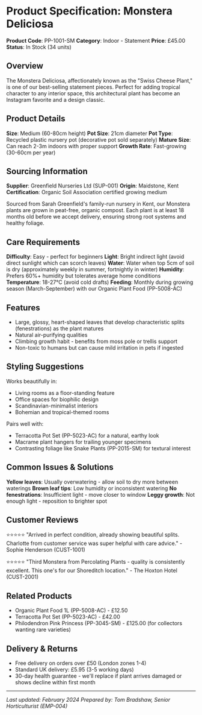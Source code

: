 # Product Specification: Monstera Deliciosa

**Product Code**: PP-1001-SM
**Category**: Indoor - Statement
**Price**: £45.00
**Status**: In Stock (34 units)

## Overview

The Monstera Deliciosa, affectionately known as the "Swiss Cheese Plant," is one of our best-selling statement pieces. Perfect for adding tropical character to any interior space, this architectural plant has become an Instagram favorite and a design classic.

## Product Details

**Size**: Medium (60-80cm height)
**Pot Size**: 21cm diameter
**Pot Type**: Recycled plastic nursery pot (decorative pot sold separately)
**Mature Size**: Can reach 2-3m indoors with proper support
**Growth Rate**: Fast-growing (30-60cm per year)

## Sourcing Information

**Supplier**: Greenfield Nurseries Ltd (SUP-001)
**Origin**: Maidstone, Kent
**Certification**: Organic Soil Association certified growing medium

Sourced from Sarah Greenfield's family-run nursery in Kent, our Monstera plants are grown in peat-free, organic compost. Each plant is at least 18 months old before we accept delivery, ensuring strong root systems and healthy foliage.

## Care Requirements

**Difficulty**: Easy - perfect for beginners
**Light**: Bright indirect light (avoid direct sunlight which can scorch leaves)
**Water**: Water when top 5cm of soil is dry (approximately weekly in summer, fortnightly in winter)
**Humidity**: Prefers 60%+ humidity but tolerates average home conditions
**Temperature**: 18-27°C (avoid cold drafts)
**Feeding**: Monthly during growing season (March-September) with our Organic Plant Food (PP-5008-AC)

## Features

- Large, glossy, heart-shaped leaves that develop characteristic splits (fenestrations) as the plant matures
- Natural air-purifying qualities
- Climbing growth habit - benefits from moss pole or trellis support
- Non-toxic to humans but can cause mild irritation in pets if ingested

## Styling Suggestions

Works beautifully in:
- Living rooms as a floor-standing feature
- Office spaces for biophilic design
- Scandinavian-minimalist interiors
- Bohemian and tropical-themed rooms

Pairs well with:
- Terracotta Pot Set (PP-5023-AC) for a natural, earthy look
- Macrame plant hangers for trailing younger specimens
- Contrasting foliage like Snake Plants (PP-2015-SM) for textural interest

## Common Issues & Solutions

**Yellow leaves**: Usually overwatering - allow soil to dry more between waterings
**Brown leaf tips**: Low humidity or inconsistent watering
**No fenestrations**: Insufficient light - move closer to window
**Leggy growth**: Not enough light - reposition to brighter spot

## Customer Reviews

⭐⭐⭐⭐⭐ "Arrived in perfect condition, already showing beautiful splits. Charlotte from customer service was super helpful with care advice." - Sophie Henderson (CUST-1001)

⭐⭐⭐⭐⭐ "Third Monstera from Percolating Plants - quality is consistently excellent. This one's for our Shoreditch location." - The Hoxton Hotel (CUST-2001)

## Related Products

- Organic Plant Food 1L (PP-5008-AC) - £12.50
- Terracotta Pot Set (PP-5023-AC) - £42.00
- Philodendron Pink Princess (PP-3045-SM) - £125.00 (for collectors wanting rare varieties)

## Delivery & Returns

- Free delivery on orders over £50 (London zones 1-4)
- Standard UK delivery: £5.95 (3-5 working days)
- 30-day health guarantee - we'll replace if plant arrives damaged or shows decline within first month

---

*Last updated: February 2024*
*Prepared by: Tom Bradshaw, Senior Horticulturist (EMP-004)*
